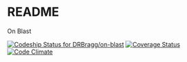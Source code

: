 # README


On Blast

[![Codeship Status for DRBragg/on-blast](https://app.codeship.com/projects/0bfea600-7472-0135-f713-66140c37bafa/status?branch=master)](https://app.codeship.com/projects/243946)
[![Coverage Status](https://coveralls.io/repos/github/DRBragg/on-blast/badge.svg?branch=master)](https://coveralls.io/github/DRBragg/on-blast?branch=master)
[![Code Climate](https://codeclimate.com/github/DRBragg/on-blast/badges/gpa.svg)](https://codeclimate.com/github/DRBragg/on-blast)
